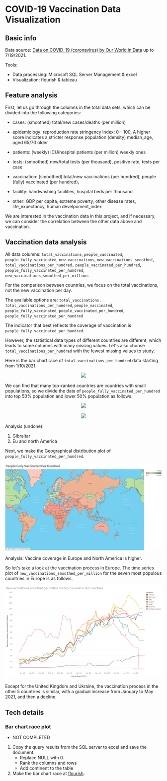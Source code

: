 # COVID-19 Vaccination Data Visualization
## Basic info
Data source: [Data on COVID-19 (coronavirus) by Our World in Data](https://github.com/owid/covid-19-data/tree/master/public/data) up to 7/19/2021.

Tools: 
* Data processing: Microsoft SQL Server Management & excel
* Visualization: flourish & tableau

## Feature analysis
First, let us go through the columns in the total data sets, which can be divided into the following categories: 
* cases: (smoothed) total/new cases/deaths (per million)

* epidemiology: 
reproduction rate
stringency Index: 0 - 100, A higher score indicates a stricter response
population (density)
median_age, aged 65/70 older  

* patients: (weekly) ICU/hospital patients (per million)
weekly ones

* tests: (smoothed) new/total tests (per thousand), positive rate, tests per case

* vaccination: (smoothed) total/new vaccinations (per hundred), people (fully) vaccinated (per hundred), 

* facility: handwashing facilities, hospital beds per thousand

* other: GDP per capita, extreme poverty, other disease rates, life_expectancy, human develpoment_index

We are interested in the vaccination data in this project, and if necessary, we can consider the correlation between the other data above and vaccination.

## Vaccination data analysis
All data columns: `total_vaccinations`, `people_vaccinated`, `people_fully_vaccinated`, `new_vaccinations`, `new_vaccinations_smoothed,` `total_vaccinations_per_hundred,` `people_vaccinated_per_hundred`, `people_fully_vaccinated_per_hundred`, `new_vaccinations_smoothed_per_million`.

For the comparison between countries, we focus on the total vaccinations, not the new vaccination per day.

The available options are: `total_vaccinations,` `total_vaccinations_per_hundred`, `people_vaccinated`, `people_fully_vaccinated`, `people_vaccinated_per_hundred`,   `people_fully_vaccinated_per_hundred`

The indicator that best reflects the coverage of vaccination is `people_fully_vaccinated_per_hundred`. 

However, the statistical data types of different countries are different, which leads to some columns with many missing values. Let's also choose `total_vaccinations_per_hundred` with the fewest missing values to study.

Here is the bar chart race of `total_vaccinations_per_hundred` data starting from 1/10/2021.

<p align="center">
<img src="./figs/total.gif" width="80%" >
</p>

We can find that many top-ranked countries are countries with small populations, so we divide the data of `people_fully_vaccinated_per_hundred` into top 50% population and lower 50% population as follows.
<p align="center">
<img src="./figs/top50.gif" width="80%" >
</p>

<p align="center">
<img src="./figs/lower50.gif" width="80%" >
</p>

Analysis (undone):
1. Gibraltar
2. Eu and north America

Next, we make the Geographical distribution plot of `people_fully_vaccinated_per_hundred`.
<p align="center">
<img src="./figs/geo.png" width="100%" >
</p>
Analysis:
Vaccine coverage in Europe and North America is higher.

So let's take a look at the vaccination process in Europe. The time series plot of `new_vaccinations_smoothed_per_million` for the seven most populous countries in Europe is as follows.
<p align="center">
<img src="./figs/timeseries.png" width="100%" >
</p>

Except for the United Kingdom and Ukraine, the vaccination process in the other 5 countries is similar, with a gradual increase from January to May 2021, and then a decline.

## Tech details
### Bar chart race plot
* NOT COMPLETED
1. Copy the query results from the SQL server to excel and save the document.
    * Replace NULL with 0.
    * Rank the columns and rows
    * Add continent to the table
2. Make the bar chart race at [flourish](https://flourish.studio/).

